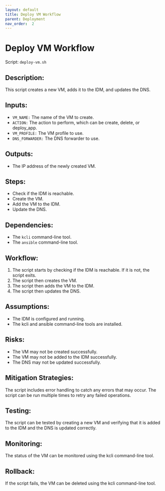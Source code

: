 ```yaml
---
layout: default
title: Deploy VM Workflow
parent: Deployment
nav_order:  2
---
```


# Deploy VM Workflow

Script: `deploy-vm.sh`

## Description: 
This script creates a new VM, adds it to the IDM, and updates the DNS.

## Inputs:

* `VM_NAME:` The name of the VM to create.
* `ACTION:` The action to perform, which can be create, delete, or deploy_app.
* `VM_PROFILE:` The VM profile to use.
* `DNS_FORWARDER:` The DNS forwarder to use.

## Outputs:

* The IP address of the newly created VM.

## Steps:

* Check if the IDM is reachable.
* Create the VM.
* Add the VM to the IDM.
* Update the DNS.

## Dependencies:
  
* The `kcli` command-line tool.
* The `ansible` command-line tool.

## Workflow:

1. The script starts by checking if the IDM is reachable. If it is not, the script exits.
2. The script then creates the VM.
3. The script then adds the VM to the IDM.
4. The script then updates the DNS.

## Assumptions:

* The IDM is configured and running.
* The kcli and ansible command-line tools are installed.

## Risks:

* The VM may not be created successfully.
* The VM may not be added to the IDM successfully.
* The DNS may not be updated successfully.

## Mitigation Strategies:

The script includes error handling to catch any errors that may occur.
The script can be run multiple times to retry any failed operations.

## Testing:

The script can be tested by creating a new VM and verifying that it is added to the IDM and the DNS is updated correctly.

## Monitoring:

The status of the VM can be monitored using the kcli command-line tool.

## Rollback:

If the script fails, the VM can be deleted using the kcli command-line tool.
